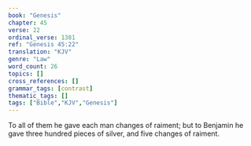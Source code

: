 ```yaml
---
book: "Genesis"
chapter: 45
verse: 22
ordinal_verse: 1381
ref: "Genesis 45:22"
translation: "KJV"
genre: "Law"
word_count: 26
topics: []
cross_references: []
grammar_tags: [contrast]
thematic_tags: []
tags: ["Bible","KJV","Genesis"]
---
```

To all of them he gave each man changes of raiment; but to Benjamin he gave three hundred pieces of silver, and five changes of raiment.
